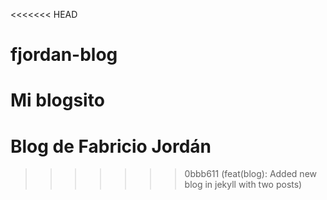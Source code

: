 <<<<<<< HEAD
# fjordan-blog
Mi blogsito
=======
# Blog de Fabricio Jordán
>>>>>>> 0bbb611 (feat(blog): Added new blog in jekyll with two posts)

